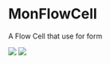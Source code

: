 # MonFlowCell
A Flow Cell that use for form

![](https://github.com/pingzimon/MonFlowCell/raw/master/Pic/SampleTablecell.png) 
![](https://github.com/pingzimon/MonFlowCell/raw/master/Pic/SampleCollectCell.png) 
